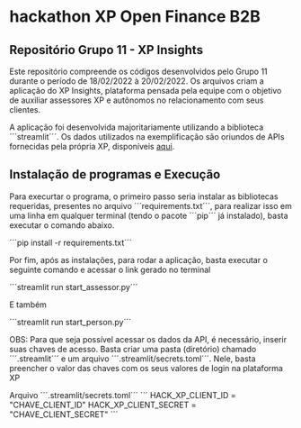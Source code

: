 # hackathon XP Open Finance B2B

## Repositório Grupo 11 - XP Insights

Este repositório compreende os códigos desenvolvidos pelo Grupo 11 durante o período de 18/02/2022 à 20/02/2022. Os arquivos criam a aplicação do XP Insights, plataforma pensada pela equipe com o objetivo de auxiliar assessores XP e autônomos no relacionamento com seus clientes. 

A aplicação foi desenvolvida majoritariamente utilizando a biblioteca ´´´streamlit´´´. Os dados utilizados na exemplificação são oriundos de APIs fornecidas pela própria XP, disponíveis [aqui](https://developer.xpinc.com/). 

## Instalação de programas e Execução

Para execurtar o programa, o primeiro passo seria instalar as bibliotecas requeridas, presentes no arquivo ´´´requirements.txt´´´, para realizar isso em uma linha em qualquer terminal (tendo o pacote ´´´pip´´´ já instalado), basta executar o comando abaixo. 

´´´pip install -r requirements.txt´´´

Por fim, após as instalações, para rodar a aplicação, basta executar o seguinte comando e acessar o link gerado no terminal

´´´streamlit run start_assessor.py´´´ 

E também 

´´´streamlit run start_person.py´´´

OBS: Para que seja possível acessar os dados da API, é necessário, inserir suas chaves de acesso. Basta criar uma pasta (diretório) chamado ´´´.streamlit´´´ e um arquivo ´´´.streamlit/secrets.toml´´´. Nele, basta preencher o valor das chaves com os seus valores de login na plataforma XP

Arquivo ´´´.streamlit/secrets.toml´´´
´´´ 
HACK_XP_CLIENT_ID = "CHAVE_CLIENT_ID"
HACK_XP_CLIENT_SECRET = "CHAVE_CLIENT_SECRET"
´´´
